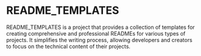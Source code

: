 # README_TEMPLATES
README_TEMPLATES is a project that provides a collection of templates for creating comprehensive and professional READMEs for various types of projects. It simplifies the writing process, allowing developers and creators to focus on the technical content of their projects.
